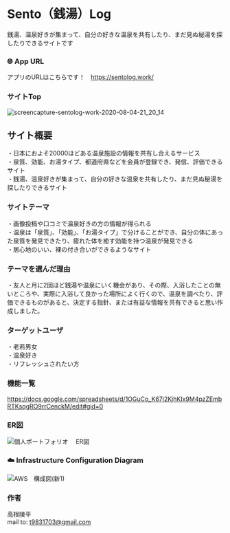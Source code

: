 # Sento（銭湯）Log
銭湯、温泉好きが集まって、自分の好きな温泉を共有したり、まだ見ぬ秘湯を探したりできるサイトです

### 🌐 App URL
アプリのURLはこちらです！　https://sentolog.work/

### サイトTop
![screencapture-sentolog-work-2020-08-04-21_20_14](https://user-images.githubusercontent.com/63144797/89409131-836ad080-d75c-11ea-9148-fe6771ceca46.jpg)

## サイト概要
・日本におよそ20000ほどある温泉施設の情報を共有し合えるサービス  
・泉質、効能、お湯タイプ、都道府県などを会員が登録でき、発信、評価できるサイト  
・銭湯、温泉好きが集まって、自分の好きな温泉を共有したり、まだ見ぬ秘湯を探したりできるサイト  

### サイトテーマ
・画像投稿や口コミで温泉好きの方の情報が得られる  
・温泉は「泉質」、「効能」、「お湯タイプ」で分けることができ、自分の体にあった泉質を発見できたり、疲れた体を癒す効能を持つ温泉が発見できる  
・居心地のいい、裸の付き合いができるようなサイト  

### テーマを選んだ理由
・友人と月に2回ほど銭湯や温泉にいく機会があり、その際、入浴したことの無いところや、実際に入浴して良かった場所によく行くので、温泉を調べたり、評価できるものがあると、決定する指針、または有益な情報を共有できると思い作成しました。

### ターゲットユーザ
・老若男女  
・温泉好き  
・リフレッシュされたい方  


### 機能一覧  
<https://docs.google.com/spreadsheets/d/1OGuCo_K67j2KjhKIx9M4pzZEmbRTKsqgRO9rrCenckM/edit#gid=0>  


### ER図
![個人ポートフォリオ 　ER図](https://user-images.githubusercontent.com/63144797/90334731-b50c5300-e00a-11ea-9da1-243de4759f28.png)


### ☁️ Infrastructure Configuration Diagram
![AWS　構成図(新1)](https://user-images.githubusercontent.com/63144797/90403848-81016280-e0dc-11ea-90b7-2ef6f160b5c4.png)

### 作者　
高根陵平  
mail to: t9831703@gmail.com
